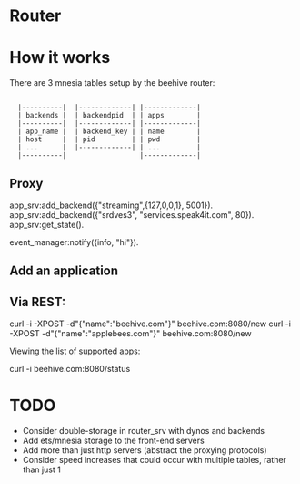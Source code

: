 Router
===

How it works
===
There are 3 mnesia tables setup by the beehive router:

<code>
  |----------|  |-------------| |-------------|
  | backends |  | backendpid  | | apps        |
  |----------|  |-------------| |-------------|
  | app_name |  | backend_key | | name        |
  | host     |  | pid         | | pwd         |
  | ...      |  |-------------| | ...         |
  |----------|                  |-------------|               
</code>

## Proxy
app_srv:add_backend({"streaming",{127,0,0,1}, 5001}).
app_srv:add_backend({"srdves3", "services.speak4it.com", 80}).
app_srv:get_state().


event_manager:notify({info, "hi"}).

## Add an application

## Via REST:

  curl -i -XPOST -d"{\"name\":\"beehive.com\"}" beehive.com:8080/new
  curl -i -XPOST -d"{\"name\":\"applebees.com\"}" beehive.com:8080/new

Viewing the list of supported apps:

  curl -i beehive.com:8080/status

TODO
===
  * Consider double-storage in router_srv with dynos and backends
  * Add ets/mnesia storage to the front-end servers
  * Add more than just http servers (abstract the proxying protocols)
  * Consider speed increases that could occur with multiple tables, rather than just 1